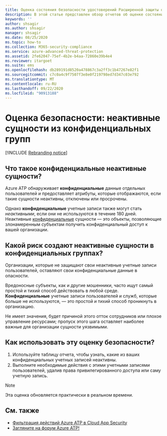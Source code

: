 ```yaml
---
title: Оценка состояния безопасности удостоверений Расширенной защиты от угроз Azure с неактивными сущностями
description: В этой статье представлен обзор отчетов об оценке состояния безопасности удостоверений с неактивными сущностями в конфиденциальных группах Azure ATP.
keywords: ''
author: shsagir
ms.author: shsagir
manager: shsagir
ms.date: 08/25/2020
ms.topic: how-to
ms.collection: M365-security-compliance
ms.service: azure-advanced-threat-protection
ms.assetid: 2fe62047-75ef-4b2e-b4aa-72860e39b4e4
ms.reviewer: itargoet
ms.suite: ems
ms.openlocfilehash: db289191d8520a478867c3a2ff3c1b47267e82f1
ms.sourcegitcommit: c7c0a4c9f7507f3e8e0f219798ed7d347c03e792
ms.translationtype: MT
ms.contentlocale: ru-RU
ms.lasthandoff: 09/22/2020
ms.locfileid: "90913188"
---
```

# <a name="security-assessment-dormant-entities-in-sensitive-groups"></a>Оценка безопасности: неактивные сущности из **конфиденциальных** групп

[!INCLUDE [Rebranding notice](includes/rebranding.md)]

## <a name="what-are-sensitive-dormant-entities"></a>Что такое **конфиденциальные** неактивные сущности?

Azure ATP обнаруживает **конфиденциальные** данные отдельных пользователей и предоставляет атрибуты, которые отображаются, если такие сущности неактивны, отключены или просрочены.

Однако **конфиденциальные** учетные записи также могут стать *неактивными*, если они не используются в течение 180 дней. Неактивные [конфиденциальные](sensitive-accounts.md) сущности — это объекты, позволяющие злонамеренным субъектам получить конфиденциальный доступ к вашей организации.

## <a name="what-risk-do-dormant-entities-create-in-sensitive-groups"></a>Какой риск создают неактивные сущности в **конфиденциальных** группах?

Организации, которые не защищают свои неактивные учетные записи пользователей, оставляют свои конфиденциальные данные в опасности.

Вредоносные субъекты, как и другие мошенники, часто ищут самый простой и тихий способ действовать в любой среде. **Конфиденциальные** учетные записи пользователей и служб, которые больше не используются, — это простой и тихий способ проникнуть в организацию.

Не имеет значения, будет причиной этого отток сотрудников или плохое управление ресурсами; пропуск этого шага оставляет наиболее важные для организации сущности уязвимыми.

## <a name="how-do-i-use-this-security-assessment"></a>Как использовать эту оценку безопасности?

1. Используйте таблицу отчета, чтобы узнать, какие из ваших конфиденциальных учетных записей неактивны.
1. Выполните необходимые действия с этими учетными записями пользователей, удалив права привилегированного доступа или саму учетную запись.

> [!NOTE]
> Эта оценка обновляется практически в реальном времени.

## <a name="see-also"></a>См. также

- [Фильтрация действий Azure ATP в Cloud App Security](activities-filtering-mcas.md)
- [Загляните на форум Azure ATP!](https://aka.ms/azureatpcommunity)
